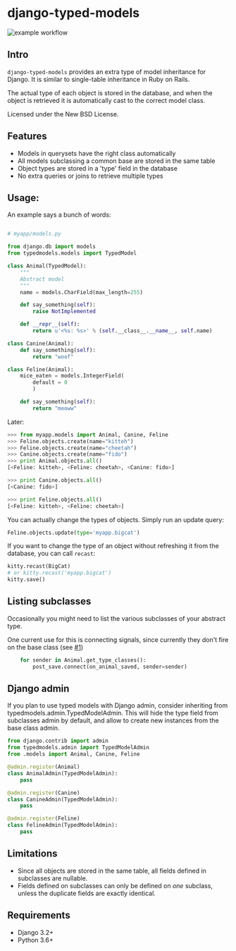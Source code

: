 # django-typed-models

![example workflow](https://github.com/craigds/django-typed-models/actions/workflows/tests.yml/badge.svg)

## Intro

`django-typed-models` provides an extra type of model inheritance for Django. It is similar to single-table inheritance in Ruby on Rails.

The actual type of each object is stored in the database, and when the object is retrieved it is automatically cast to the correct model class.

Licensed under the New BSD License.


## Features

* Models in querysets have the right class automatically
* All models subclassing a common base are stored in the same table
* Object types are stored in a 'type' field in the database
* No extra queries or joins to retrieve multiple types


## Usage:

An example says a bunch of words:

```python

# myapp/models.py

from django.db import models
from typedmodels.models import TypedModel

class Animal(TypedModel):
    """
    Abstract model
    """
    name = models.CharField(max_length=255)

    def say_something(self):
        raise NotImplemented

    def __repr__(self):
        return u'<%s: %s>' % (self.__class__.__name__, self.name)

class Canine(Animal):
    def say_something(self):
        return "woof"

class Feline(Animal):
    mice_eaten = models.IntegerField(
        default = 0
        )

    def say_something(self):
        return "meoww"
```

Later:

```python
>>> from myapp.models import Animal, Canine, Feline
>>> Feline.objects.create(name="kitteh")
>>> Feline.objects.create(name="cheetah")
>>> Canine.objects.create(name="fido")
>>> print Animal.objects.all()
[<Feline: kitteh>, <Feline: cheetah>, <Canine: fido>]

>>> print Canine.objects.all()
[<Canine: fido>]

>>> print Feline.objects.all()
[<Feline: kitteh>, <Feline: cheetah>]
```

You can actually change the types of objects. Simply run an update query:

```python
Feline.objects.update(type='myapp.bigcat')
```

If you want to change the type of an object without refreshing it from the database, you can call ``recast``:

```python
kitty.recast(BigCat)
# or kitty.recast('myapp.bigcat')
kitty.save()
```


## Listing subclasses

Occasionally you might need to list the various subclasses of your abstract type.

One current use for this is connecting signals, since currently they don't fire on the base class (see [#1](https://github.com/craigds/django-typed-models/issues/1))

```python
    for sender in Animal.get_type_classes():
        post_save.connect(on_animal_saved, sender=sender)
```


## Django admin

If you plan to use typed models with Django admin, consider inheriting from typedmodels.admin.TypedModelAdmin.
This will hide the type field from subclasses admin by default, and allow to create new instances from the base class admin.

```python
from django.contrib import admin
from typedmodels.admin import TypedModelAdmin
from .models import Animal, Canine, Feline

@admin.register(Animal)
class AnimalAdmin(TypedModelAdmin):
    pass

@admin.register(Canine)
class CanineAdmin(TypedModelAdmin):
    pass

@admin.register(Feline)
class FelineAdmin(TypedModelAdmin):
    pass
```

## Limitations

* Since all objects are stored in the same table, all fields defined in subclasses are nullable.
* Fields defined on subclasses can only be defined on *one* subclass, unless the duplicate fields are exactly identical.


## Requirements

* Django 3.2+
* Python 3.6+
